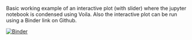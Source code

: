 Basic working example of an interactive plot (with slider) where the jupyter notebook is condensed using Voila.
Also the interactive plot can be run using a Binder link on Github.

[![Binder](https://mybinder.org/badge_logo.svg)](https://mybinder.org/v2/gh/mohnjahoney/voila_example/main?urlpath=%2Fvoila%2Frender%2Fsimple_interactive.ipynb)
